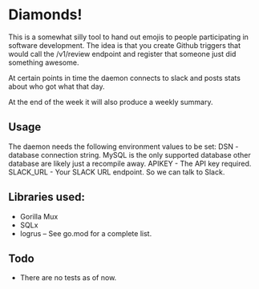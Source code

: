 # Diamonds!


This is a somewhat silly tool to hand out emojis to people participating in 
software development. The idea is that you create Github triggers that 
would call the /v1/review endpoint and register that someone just did
something awesome.

At certain points in time the daemon connects to slack and posts stats
about who got what that day.

At the end of the week it will also produce a weekly summary.

## Usage
The daemon needs the following environment values to be set:
DSN - database connection string. MySQL is the only supported database other database are likely just a recompile away.
APIKEY - The API key required.
SLACK_URL - Your SLACK URL endpoint. So we can talk to Slack. 

## Libraries used:
 - Gorilla Mux
 - SQLx
 - logrus
 – See go.mod for a complete list.

## Todo
 - There are no tests as of now.
